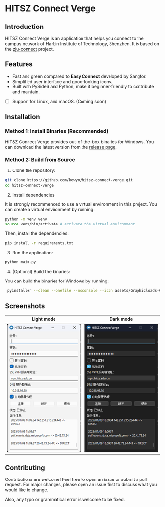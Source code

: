 # HITSZ Connect Verge

## Introduction

HITSZ Connect Verge is an application that helps you connect to the campus network of Harbin Institute of Technology, Shenzhen. It is based on the [zju-connect](https://github.com/Mythologyli/zju-connect) project.

## Features

- Fast and green compared to **Easy Connect** developed by Sangfor.
- Simplified user interface and good-looking icons.
- Built with PySide6 and Python, make it beginner-friendly to contribute and maintain.
- [ ] Support for Linux, and macOS. (Coming soon)

## Installation

### Method 1: Install Binaries (Recommended)

HITSZ Connect Verge provides out-of-the-box binaries for Windows. You can download the latest version from the [release page](https://github.com/kowyo/hitsz-connect-verge/releases/latest).

### Method 2: Build from Source

1. Clone the repository:

```bash
git clone https://github.com/kowyo/hitsz-connect-verge.git
cd hitsz-connect-verge
```

2. Install dependencies:

It is strongly recommended to use a virtual environment in this project. You can create a virtual environment by running:

```bash
python -m venv venv
source venv/bin/activate # activate the virtual environment
```

Then, install the dependencies:

```bash
pip install -r requirements.txt
```

3. Run the application:

```bash
python main.py
```

4. (Optional) Build the binaries:

You can build the binaries for Windows by running:

```bash
 pyinstaller --clean --onefile --noconsole --icon assets/Graphicloads-Colorful-Long-Shadow-Cloud.ico --add-data "assets;assets" -n hitsz-connect-verge main.py
```

## Screenshots

<!-- dark mode and light mode -->
|   Light mode   |   Dark mode   |
| ---- | ---- |
|  ![Light](assets/Light.png)    | ![Dark](assets/dark.png)  |

## Contributing

Contributions are welcome! Feel free to open an issue or submit a pull request. For major changes, please open an issue first to discuss what you would like to change.

Also, any typo or grammatical error is welcome to be fixed.

